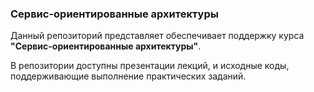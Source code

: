 ### Сервис-ориентированные архитектуры

Данный репозиторий представляет обеспечивает поддержку курса **"Сервис-ориентированные архитектуры"**.

В репозитории доступны презентации лекций, и исходные коды, поддерживающие выполнение практических заданий. 
